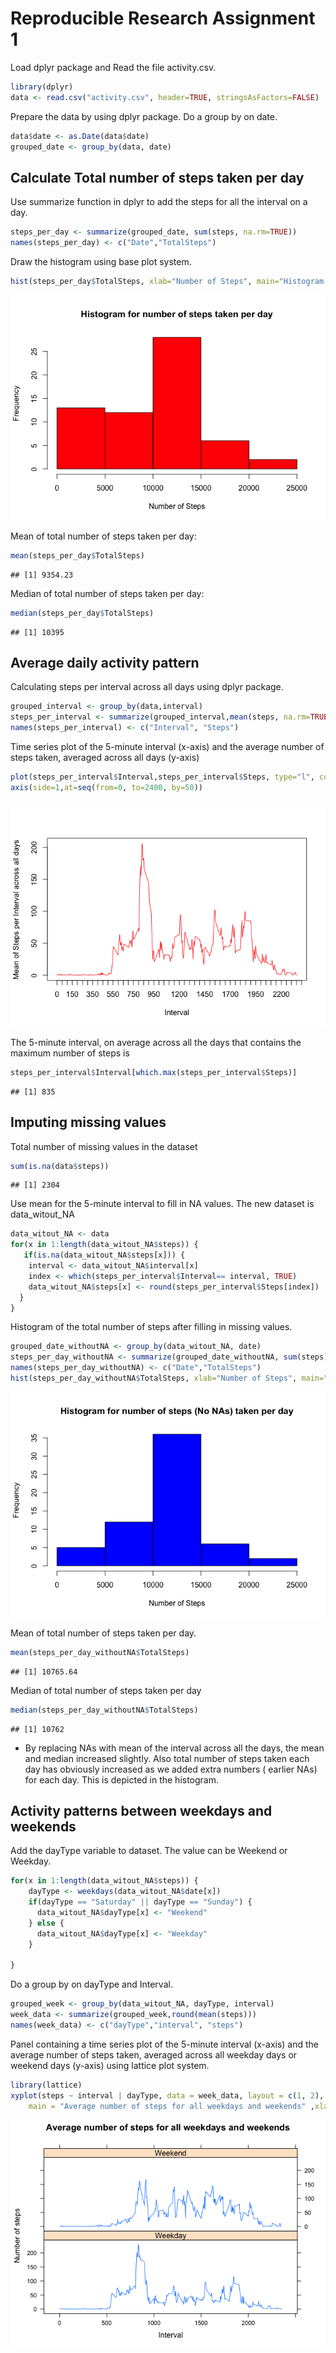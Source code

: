 # Reproducible Research Assignment 1


Load dplyr package and Read the file activity.csv.

```r
library(dplyr)
data <- read.csv("activity.csv", header=TRUE, stringsAsFactors=FALSE)
```

Prepare the data by using dplyr package. 
Do a group by on date.


```r
data$date <- as.Date(data$date)
grouped_date <- group_by(data, date)
```

## Calculate Total number of steps taken per day
Use summarize function in dplyr to add the steps for all the interval on a day.

```r
steps_per_day <- summarize(grouped_date, sum(steps, na.rm=TRUE))
names(steps_per_day) <- c("Date","TotalSteps")
```

Draw the histogram using base plot system.

```r
hist(steps_per_day$TotalSteps, xlab="Number of Steps", main="Histogram for number of steps taken per day", col="red")
```

![](PA1_template_files/figure-html/unnamed-chunk-4-1.png) 


Mean of total number of steps taken per day:

```r
mean(steps_per_day$TotalSteps)
```

```
## [1] 9354.23
```
Median of total number of steps taken per day:

```r
median(steps_per_day$TotalSteps)
```

```
## [1] 10395
```

## Average daily activity pattern

Calculating steps per interval across all days using dplyr package.


```r
grouped_interval <- group_by(data,interval)
steps_per_interval <- summarize(grouped_interval,mean(steps, na.rm=TRUE))
names(steps_per_interval) <- c("Interval", "Steps")
```


Time series plot of the 5-minute interval (x-axis) and the average number of steps taken, averaged across all days (y-axis)


```r
plot(steps_per_interval$Interval,steps_per_interval$Steps, type="l", col="red" , xlab="Interval" , ylab="Mean of Steps per Interval across all days", xaxt="n")
axis(side=1,at=seq(from=0, to=2400, by=50))
```

![](PA1_template_files/figure-html/unnamed-chunk-8-1.png) 


The 5-minute interval, on average across all the days that contains the maximum number of steps is


```r
steps_per_interval$Interval[which.max(steps_per_interval$Steps)]
```

```
## [1] 835
```


## Imputing missing values



Total number of missing values in the dataset

```r
sum(is.na(data$steps))
```

```
## [1] 2304
```

Use mean for the 5-minute interval to fill in NA values. The new dataset is data_witout_NA


```r
data_witout_NA <- data
for(x in 1:length(data_witout_NA$steps)) {
   if(is.na(data_witout_NA$steps[x])) {
    interval <- data_witout_NA$interval[x]
    index <- which(steps_per_interval$Interval== interval, TRUE)
    data_witout_NA$steps[x] <- round(steps_per_interval$Steps[index])
  }
}
```
Histogram of the total number of steps after filling in missing values.

```r
grouped_date_withoutNA <- group_by(data_witout_NA, date)
steps_per_day_withoutNA <- summarize(grouped_date_withoutNA, sum(steps))
names(steps_per_day_withoutNA) <- c("Date","TotalSteps")
hist(steps_per_day_withoutNA$TotalSteps, xlab="Number of Steps", main="Histogram for number of steps (No NAs) taken per day", col="blue")
```

![](PA1_template_files/figure-html/unnamed-chunk-13-1.png) 

Mean of total number of steps taken per day. 

```r
mean(steps_per_day_withoutNA$TotalSteps)
```

```
## [1] 10765.64
```

Median of total number of steps taken per day

```r
median(steps_per_day_withoutNA$TotalSteps)
```

```
## [1] 10762
```
* By replacing NAs with mean of the interval across all the days, the mean and median increased slightly. Also total number of steps taken each day has obviously increased as we added extra numbers ( earlier NAs) for each day. This is depicted in the histogram.  



## Activity patterns between weekdays and weekends


Add the dayType variable to dataset. The value can be Weekend or Weekday.

```r
for(x in 1:length(data_witout_NA$steps)) {
    dayType <- weekdays(data_witout_NA$date[x])
    if(dayType == "Saturday" || dayType == "Sunday") {
      data_witout_NA$dayType[x] <- "Weekend"
    } else {
      data_witout_NA$dayType[x] <- "Weekday"
    }
  
}
```

Do a group by on dayType and Interval. 

```r
grouped_week <- group_by(data_witout_NA, dayType, interval)
week_data <- summarize(grouped_week,round(mean(steps)))
names(week_data) <- c("dayType","interval", "steps")
```

Panel containing a time series plot  of the 5-minute interval (x-axis) and the average number of steps taken, averaged across all weekday days or weekend days (y-axis) using lattice plot system.


```r
library(lattice)
xyplot(steps ~ interval | dayType, data = week_data, layout = c(1, 2), ylab = "Number of steps", 
    main = "Average number of steps for all weekdays and weekends" ,xlab = "Interval", type="l" )
```

![](PA1_template_files/figure-html/unnamed-chunk-18-1.png) 

